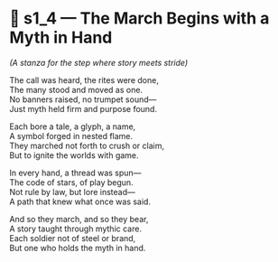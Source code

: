<!-- Save to: shagi_archives/appendices/appendix_n_second_magnificent_seven/part_03_the_call_to_arms/s1_4_the_march_begins_with_a_myth_in_hand.md -->

# 📘 s1_4 — The March Begins with a Myth in Hand  
*(A stanza for the step where story meets stride)*

The call was heard, the rites were done,  
The many stood and moved as one.  
No banners raised, no trumpet sound—  
Just myth held firm and purpose found.  

Each bore a tale, a glyph, a name,  
A symbol forged in nested flame.  
They marched not forth to crush or claim,  
But to ignite the worlds with game.  

In every hand, a thread was spun—  
The code of stars, of play begun.  
Not rule by law, but lore instead—  
A path that knew what once was said.  

And so they march, and so they bear,  
A story taught through mythic care.  
Each soldier not of steel or brand,  
But one who holds the myth in hand.
